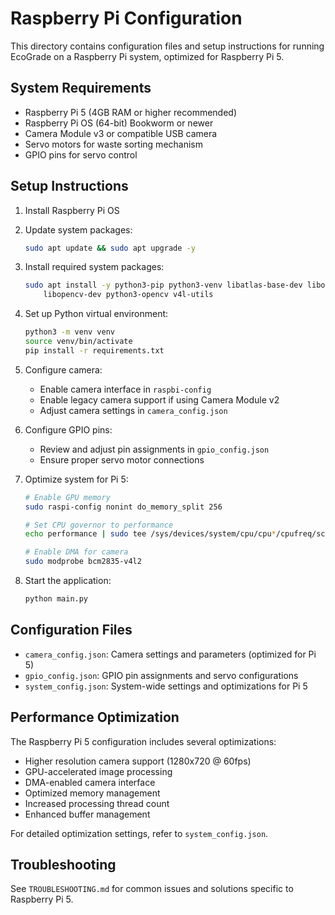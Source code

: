 # Raspberry Pi Configuration

This directory contains configuration files and setup instructions for running EcoGrade on a Raspberry Pi system, optimized for Raspberry Pi 5.

## System Requirements

- Raspberry Pi 5 (4GB RAM or higher recommended)
- Raspberry Pi OS (64-bit) Bookworm or newer
- Camera Module v3 or compatible USB camera
- Servo motors for waste sorting mechanism
- GPIO pins for servo control

## Setup Instructions

1. Install Raspberry Pi OS
2. Update system packages:

   ```bash
   sudo apt update && sudo apt upgrade -y
   ```

3. Install required system packages:

   ```bash
   sudo apt install -y python3-pip python3-venv libatlas-base-dev libopenblas-dev \
       libopencv-dev python3-opencv v4l-utils
   ```

4. Set up Python virtual environment:

   ```bash
   python3 -m venv venv
   source venv/bin/activate
   pip install -r requirements.txt
   ```

5. Configure camera:

   - Enable camera interface in `raspbi-config`
   - Enable legacy camera support if using Camera Module v2
   - Adjust camera settings in `camera_config.json`

6. Configure GPIO pins:

   - Review and adjust pin assignments in `gpio_config.json`
   - Ensure proper servo motor connections

7. Optimize system for Pi 5:

   ```bash
   # Enable GPU memory
   sudo raspi-config nonint do_memory_split 256

   # Set CPU governor to performance
   echo performance | sudo tee /sys/devices/system/cpu/cpu*/cpufreq/scaling_governor

   # Enable DMA for camera
   sudo modprobe bcm2835-v4l2
   ```

8. Start the application:
   ```bash
   python main.py
   ```

## Configuration Files

- `camera_config.json`: Camera settings and parameters (optimized for Pi 5)
- `gpio_config.json`: GPIO pin assignments and servo configurations
- `system_config.json`: System-wide settings and optimizations for Pi 5

## Performance Optimization

The Raspberry Pi 5 configuration includes several optimizations:

- Higher resolution camera support (1280x720 @ 60fps)
- GPU-accelerated image processing
- DMA-enabled camera interface
- Optimized memory management
- Increased processing thread count
- Enhanced buffer management

For detailed optimization settings, refer to `system_config.json`.

## Troubleshooting

See `TROUBLESHOOTING.md` for common issues and solutions specific to Raspberry Pi 5.
